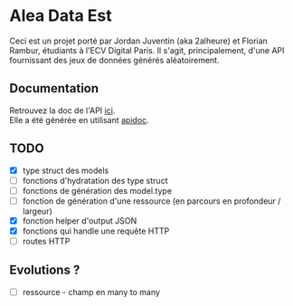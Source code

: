 # Alea Data Est

Ceci est un projet porté par Jordan Juventin (aka 2alheure) et Florian Rambur, étudiants à l'ECV Digital Paris. 
Il s'agit, principalement, d'une API fournissant des jeux de données générés aléatoirement. 

## Documentation

Retrouvez la doc de l'API [ici](http://2dtension.fr/alea-data-est).  
Elle a été générée en utilisant [apidoc](http://apidocjs.com).


## TODO

- [x] type struct des models
- [ ] fonctions d'hydratation des type struct
- [ ] fonctions de génération des model.type
- [ ] fonction de génération d'une ressource (en parcours en profondeur / largeur)
- [x] fonction helper d'output JSON
- [x] fonctions qui handle une requête HTTP
- [ ] routes HTTP
  
## Evolutions ?

- [ ] ressource - champ en many to many